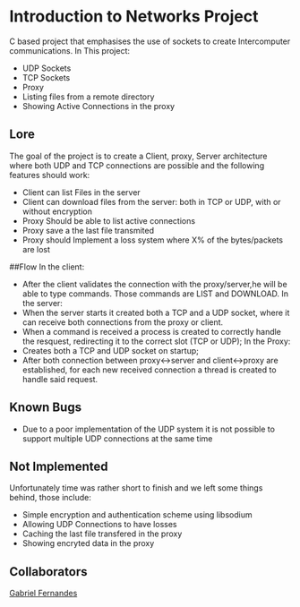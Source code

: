 # Introduction to Networks Project
  C based project that emphasises the use of sockets to create Intercomputer communications. In This project:
  * UDP Sockets
  * TCP Sockets
  * Proxy 
  * Listing files from a remote directory
  * Showing Active Connections in the proxy
  
 ## Lore
 The goal of the project is to create a Client, proxy, Server architecture where both UDP and TCP connections are possible and the following features should work:
 * Client can list Files in the server
 * Client can download files from the server: both in TCP or UDP, with or without encryption
 * Proxy Should be able to list active connections
 * Proxy save a the last file transmited
 * Proxy should Implement a loss system where X% of the bytes/packets are lost
 
 ##Flow
 In the client:
 * After the client validates the connection with the proxy/server,he will be able to type commands. Those commands are LIST and DOWNLOAD.
 In the server:
 * When the server starts it created both a TCP and a UDP socket, where it can receive both connections from the proxy or client.
 * When a command is received a process is created to correctly handle the resquest, redirecting it to the correct slot (TCP or UDP);
 In the Proxy:
 * Creates both a TCP and UDP socket on startup;
 * After both connection between proxy<->server and client<->proxy are established, for each new received connection a thread is created to handle said request.
  
 ## Known Bugs
  * Due to a poor implementation of the UDP system it is not possible to support multiple UDP connections at the same time
  
 ## Not Implemented
   Unfortunately time was rather short to finish and we left some things behind, those include:
   * Simple encryption and authentication scheme using libsodium
   * Allowing UDP Connections to have losses
   * Caching the last file transfered in the proxy
   * Showing encryted data in the proxy

## Collaborators 
[Gabriel Fernandes](https://github.com/gabrielmendesfernandes)
